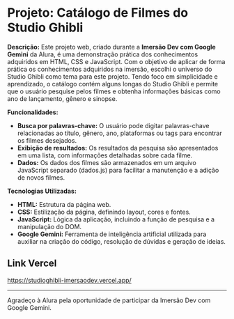 # Projeto: Catálogo de Filmes do Studio Ghibli

**Descrição:**
Este projeto web, criado durante a **Imersão Dev com Google Gemini** da Alura, é uma demonstração prática dos conhecimentos adquiridos em HTML, CSS e JavaScript. 
Com o objetivo de aplicar de forma prática os conhecimentos adquiridos na imersão, escolhi o universo do Studio Ghibli como tema para este projeto. Tendo foco em simplicidade e aprendizado, o catálogo contém alguns longas do Studio Ghibli e permite que o usuário pesquise pelos filmes e obtenha informações básicas como ano de lançamento, gênero e sinopse.

**Funcionalidades:**

* **Busca por palavras-chave:** O usuário pode digitar palavras-chave relacionadas ao título, gênero, ano, plataformas ou tags para encontrar os filmes desejados.
* **Exibição de resultados:** Os resultados da pesquisa são apresentados em uma lista, com informações detalhadas sobre cada filme.
* **Dados:** Os dados dos filmes são armazenados em um arquivo JavaScript separado (dados.js) para facilitar a manutenção e a adição de novos filmes.

**Tecnologias Utilizadas:**

* **HTML:** Estrutura da página web.
* **CSS:** Estilização da página, definindo layout, cores e fontes.
* **JavaScript:** Lógica da aplicação, incluindo a função de pesquisa e a manipulação do DOM.
* **Google Gemini:** Ferramenta de inteligência artificial utilizada para auxiliar na criação do código, resolução de dúvidas e geração de ideias.

## Link Vercel
https://studioghibli-imersaodev.vercel.app/

---
Agradeço à Alura pela oportunidade de participar da Imersão Dev com Google Gemini.
